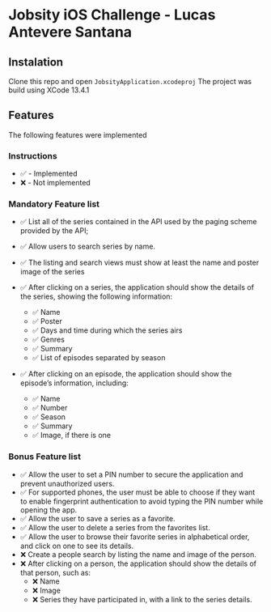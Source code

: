 # Jobsity iOS Challenge - Lucas Antevere Santana

## Instalation

Clone this repo and open `JobsityApplication.xcodeproj`
The project was build using XCode 13.4.1

## Features

The following features were implemented

### Instructions

- :white_check_mark: - Implemented
- :x: - Not implemented

### Mandatory Feature list

- :white_check_mark: List all of the series contained in the API used by the paging scheme provided by the API;
- :white_check_mark: Allow users to search series by name.
- :white_check_mark: The listing and search views must show at least the name and poster image of the
series

- :white_check_mark: After clicking on a series, the application should show the details of the series, showing
the following information:
  - :white_check_mark: Name
  - :white_check_mark: Poster
  - :white_check_mark: Days and time during which the series airs
  - :white_check_mark: Genres
  - :white_check_mark: Summary
  - :white_check_mark: List of episodes separated by season

- :white_check_mark: After clicking on an episode, the application should show the episode’s information, including:
  - :white_check_mark: Name
  - :white_check_mark: Number
  - :white_check_mark: Season
  - :white_check_mark: Summary
  - :white_check_mark: Image, if there is one

### Bonus Feature list

- :white_check_mark: Allow the user to set a PIN number to secure the application and prevent unauthorized users.
- :white_check_mark: For supported phones, the user must be able to choose if they want to enable fingerprint authentication to avoid typing the PIN number while opening the app.
- :white_check_mark: Allow the user to save a series as a favorite.
- :white_check_mark: Allow the user to delete a series from the favorites list.
- :white_check_mark: Allow the user to browse their favorite series in alphabetical order, and click on one to
see its details.
- :x: Create a people search by listing the name and image of the person.
- :x: After clicking on a person, the application should show the details of that person, such
as:
  - :x: Name
  - :x: Image
  - :x: Series they have participated in, with a link to the series details.
